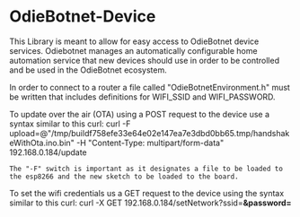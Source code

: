 # OdieBotnet-Device

This Library is meant to allow for easy access to OdieBotnet device services. Odiebotnet manages an automatically configurable home automation service that new devices should use in order to be controlled and be used in the OdieBotnet ecosystem.

In order to connect to a router a file called "OdieBotnetEnvironment.h" must be written that includes definitions for WIFI\_SSID and WIFI\_PASSWORD.

To update over the air (OTA) using a POST request to the device use a syntax similar to this curl:
	curl -F upload=@"/tmp/buildf758efe33e64e02e147ea7e3dbd0bb65.tmp/handshakeWithOta.ino.bin" -H "Content-Type: multipart/form-data" 192.168.0.184/update

	The "-F" switch is important as it designates a file to be loaded to the esp8266 and the new sketch to be loaded to the board.

To set the wifi credentials us a GET request to the device using the syntax similar to this curl:
	curl -X GET 192.168.0.184/setNetwork?ssid=****&password=****
